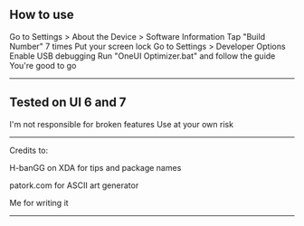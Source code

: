 
How to use
------------------------------------------
Go to Settings > About the Device > Software Information
Tap "Build Number" 7 times
Put your screen lock
Go to Settings > Developer Options
Enable USB debugging
Run "OneUI Optimizer.bat" and follow the guide
You're good to go

------------------------------------------
Tested on UI 6 and 7
------------------------------------------
I'm not responsible for broken features
Use at your own risk

------------------------------------------
Credits to: 

H-banGG on XDA for tips and package names

patork.com for ASCII art generator

Me for writing it

---------------------------------------------------------------------------------------------------
